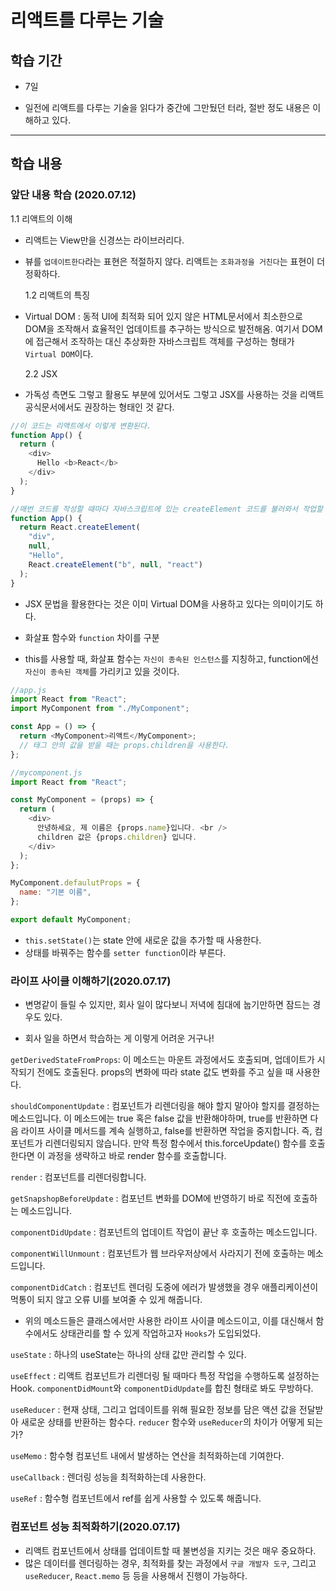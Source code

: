 # 리액트를 다루는 기술

## 학습 기간

- 7일

- 일전에 리액트를 다루는 기술을 읽다가 중간에 그만뒀던 터라, 절반 정도 내용은 이해하고 있다.

---

## 학습 내용

### 앞단 내용 학습 (2020.07.12)

1.1 리액트의 이해

- 리액트는 View만을 신경쓰는 라이브러리다.
- 뷰를 `업데이트한다`라는 표현은 적절하지 않다. 리액트는 `조화과정을 거친다`는 표현이 더 정확하다.

  1.2 리액트의 특징

- Virtual DOM : 동적 UI에 최적화 되어 있지 않은 HTML문서에서 최소한으로 DOM을 조작해서 효율적인 업데이트를 추구하는 방식으로 발전해옴. 여기서 DOM에 접근해서 조작하는 대신 추상화한 자바스크립트 객체를 구성하는 형태가 `Virtual DOM`이다.

  2.2 JSX

- 가독성 측면도 그렇고 활용도 부분에 있어서도 그렇고 JSX를 사용하는 것을 리액트 공식문서에서도 권장하는 형태인 것 같다.

```javascript
//이 코드는 리액트에서 이렇게 변환된다.
function App() {
  return (
    <div>
      Hello <b>React</b>
    </div>
  );
}

//매번 코드를 작성할 때마다 자바스크립트에 있는 createElement 코드를 불러와서 작업할 수는 없다.
function App() {
  return React.createElement(
    "div",
    null,
    "Hello",
    React.createElement("b", null, "react")
  );
}
```

- JSX 문법을 활용한다는 것은 이미 Virtual DOM을 사용하고 있다는 의미이기도 하다.

- 화살표 함수와 `function` 차이를 구분

- this를 사용할 때, 화살표 함수는 `자신이 종속된 인스턴스`를 지칭하고, function에선 `자신이 종속된 객체`를 가리키고 있을 것이다.

```javascript
//app.js
import React from "React";
import MyComponent from "./MyComponent";

const App = () => {
  return <MyComponent>리액트</MyComponent>;
  // 태그 안의 값을 받을 때는 props.children을 사용한다.
};
```

```javascript
//mycomponent.js
import React from "React";

const MyComponent = (props) => {
  return (
    <div>
      안녕하세요, 제 이름은 {props.name}입니다. <br />
      children 값은 {props.children} 입니다.
    </div>
  );
};

MyComponent.defaulutProps = {
  name: "기본 이름",
};

export default MyComponent;
```

- `this.setState()`는 state 안에 새로운 값을 추가할 때 사용한다.
- 상태를 바꿔주는 함수를 `setter function`이라 부른다.

### 라이프 사이클 이해하기(2020.07.17)

- 변명같이 들릴 수 있지만, 회사 일이 많다보니 저녁에 침대에 눕기만하면 잠드는 경우도 있다.

- 회사 일을 하면서 학습하는 게 이렇게 어려운 거구나!

`getDerivedStateFromProps`: 이 메소드는 마운트 과정에서도 호출되며, 업데이트가 시작되기 전에도 호출된다. props의 변화에 따라 state 값도 변화를 주고 싶을 때 사용한다.

`shouldComponentUpdate` : 컴포넌트가 리렌더링을 해야 할지 말아야 할지를 결정하는 메소드입니다. 이 메소드에는 true 혹은 false 값을 반환해야하며, true를 반환하면 다음 라이프 사이클 메서드를 계속 실행하고, false를 반환하면 작업을 중지합니다. 즉, 컴포넌트가 리렌더링되지 않습니다. 만약 특정 함수에서 this.forceUpdate() 함수를 호출한다면 이 과정을 생략하고 바로 render 함수를 호출합니다.

`render` : 컴포넌트를 리렌더링합니다.

`getSnapshopBeforeUpdate` : 컴포넌트 변화를 DOM에 반영하기 바로 직전에 호출하는 메소드입니다.

`componentDidUpdate` : 컴포넌트의 업데이트 작업이 끝난 후 호출하는 메소드입니다.

`componentWillUnmount` : 컴포넌트가 웹 브라우저상에서 사라지기 전에 호출하는 메소드입니다.

`componentDidCatch` : 컴포넌트 렌더링 도중에 에러가 발생했을 경우 애플리케이션이 먹통이 되지 않고 오류 UI를 보여줄 수 있게 해줍니다.

- 위의 메소드들은 클래스에서만 사용한 라이프 사이클 메소드이고, 이를 대신해서 함수에서도 상태관리를 할 수 있게 작업하고자 `Hooks`가 도입되었다.

`useState` : 하나의 useState는 하나의 상태 값만 관리할 수 있다.

`useEffect` : 리액트 컴포넌트가 리렌더링 될 때마다 특정 작업을 수행하도록 설정하는 Hook. `componentDidMount`와 `componentDidUpdate`를 합친 형태로 봐도 무방하다.

`useReducer` : 현재 상태, 그리고 업데이트를 위해 필요한 정보를 담은 액션 값을 전달받아 새로운 상태를 반환하는 함수다. `reducer` 함수와 `useReducer`의 차이가 어떻게 되는가?

`useMemo` : 함수형 컴포넌트 내에서 발생하는 연산을 최적화하는데 기여한다.

`useCallback` : 렌더링 성능을 최적화하는데 사용한다.

`useRef` : 함수형 컴포넌트에서 ref를 쉽게 사용할 수 있도록 해줍니다.

### 컴포넌트 성능 최적화하기(2020.07.17)

- 리액트 컴포넌트에서 상태를 업데이트할 때 불변성을 지키는 것은 매우 중요하다.
- 많은 데이터를 렌더링하는 경우, 최적화를 찾는 과정에서 `구글 개발자 도구`, 그리고 `useReducer`, `React.memo` 등 등을 사용해서 진행이 가능하다.
